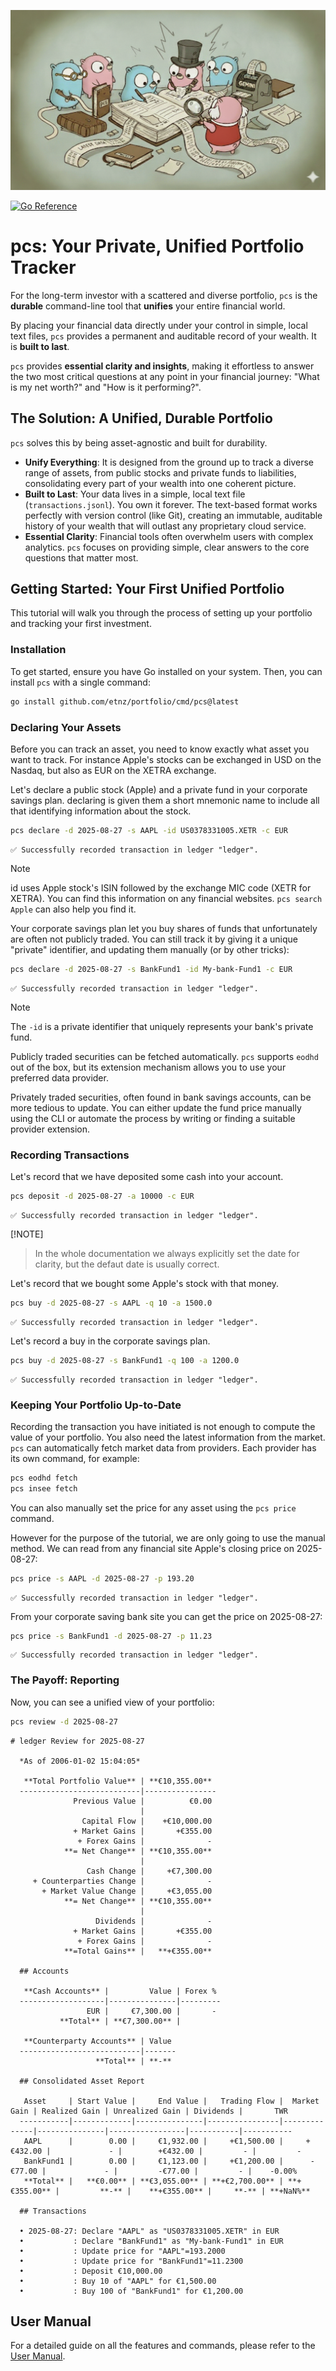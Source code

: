 ![pcs-large](docs/pcs-large.png)

[![Go Reference](https://pkg.go.dev/badge/github.com/etnz/portfolio.svg)](https://pkg.go.dev/github.com/etnz/portfolio)

# pcs: Your Private, Unified Portfolio Tracker

For the long-term investor with a scattered and diverse portfolio, `pcs` is the **durable** command-line tool that **unifies** your entire financial world.

By placing your financial data directly under your control in simple, local text files, `pcs` provides a permanent and auditable record of your wealth. It is **built to last**.

`pcs` provides **essential clarity and insights**, making it effortless to answer the two most critical questions at any point in your financial journey: "What is my net worth?" and "How is it performing?".


## The Solution: A Unified, Durable Portfolio

`pcs` solves this by being asset-agnostic and built for durability.
*   **Unify Everything**: It is designed from the ground up to track a diverse range of assets, from public stocks and private funds to liabilities, consolidating every part of your wealth into one coherent picture.
*   **Built to Last**: Your data lives in a simple, local text file (`transactions.jsonl`). You own it forever. The text-based format works perfectly with version control (like Git), creating an immutable, auditable history of your wealth that will outlast any proprietary cloud service.
*   **Essential Clarity**: Financial tools often overwhelm users with complex analytics. `pcs` focuses on providing simple, clear answers to the core questions that matter most.

## Getting Started: Your First Unified Portfolio

This tutorial will walk you through the process of setting up your portfolio and tracking your first investment.

### Installation

To get started, ensure you have Go installed on your system. Then, you can install `pcs` with a single command:

```bash
go install github.com/etnz/portfolio/cmd/pcs@latest
```

### Declaring Your Assets

Before you can track an asset, you need to know exactly what asset you want to track.
For instance Apple's stocks can be exchanged in USD on the Nasdaq, but also as EUR
on the XETRA exchange.

Let's declare a public stock (Apple) and a private fund in your corporate savings plan.
declaring is given them a short mnemonic name to include all that identifying information
about the stock.


```bash run
pcs declare -d 2025-08-27 -s AAPL -id US0378331005.XETR -c EUR
```

```console check
✅ Successfully recorded transaction in ledger "ledger".
```

> [!NOTE]
> id uses Apple stock's ISIN followed by the exchange MIC code (XETR for XETRA). You can find this information on any financial websites. `pcs search Apple` can also help you find it.


Your corporate savings plan let you buy shares of funds that unfortunately are often not publicly traded. You can still track it by giving it a unique "private" identifier, and updating them manually (or by other tricks):

```bash run
pcs declare -d 2025-08-27 -s BankFund1 -id My-bank-Fund1 -c EUR
```

```console check
✅ Successfully recorded transaction in ledger "ledger".
```

> [!NOTE]
> The `-id` is a private identifier that uniquely represents your bank's private fund.

Publicly traded securities can be fetched automatically. `pcs` supports `eodhd` out of the box, but its extension mechanism allows you to use your preferred data provider.

Privately traded securities, often found in bank savings accounts, can be more tedious to update. You can either update the fund price manually using the CLI or automate the process by writing or finding a suitable provider extension.


### Recording Transactions

Let's record that we have deposited some cash into your account.

```bash run
pcs deposit -d 2025-08-27 -a 10000 -c EUR
```

```console check
✅ Successfully recorded transaction in ledger "ledger".
```

 [!NOTE]
> In the whole documentation we always explicitly set the date for clarity, but the defaut date is usually correct.



Let's record that we bought some Apple's stock with that money.

```bash run
pcs buy -d 2025-08-27 -s AAPL -q 10 -a 1500.0
```

```console check
✅ Successfully recorded transaction in ledger "ledger".
```

Let's record a buy in the corporate savings plan.

```bash run
pcs buy -d 2025-08-27 -s BankFund1 -q 100 -a 1200.0
```

```console check
✅ Successfully recorded transaction in ledger "ledger".
```


### Keeping Your Portfolio Up-to-Date

Recording the transaction you have initiated is not enough to compute the value of your portfolio. You also need the latest information from the market.
`pcs` can automatically fetch market data from providers. Each provider has its own command, for example:

```bash
pcs eodhd fetch
pcs insee fetch
```

You can also manually set the price for any asset using the `pcs price` command.

However for the purpose of the tutorial, we are only going to use the manual method. We can read from any financial site Apple's closing price on 2025-08-27:

```bash run
pcs price -s AAPL -d 2025-08-27 -p 193.20
```

```console check
✅ Successfully recorded transaction in ledger "ledger".
```

From your corporate saving bank site you can get the price on 2025-08-27:

```bash run
pcs price -s BankFund1 -d 2025-08-27 -p 11.23
```

```console check
✅ Successfully recorded transaction in ledger "ledger".
```


### The Payoff: Reporting

Now, you can see a unified view of your portfolio: 

```bash run
pcs review -d 2025-08-27
```

```console check
# ledger Review for 2025-08-27

  *As of 2006-01-02 15:04:05*

   **Total Portfolio Value** | **€10,355.00** 
  ---------------------------|----------------
              Previous Value |          €0.00 
                             |                
                Capital Flow |    +€10,000.00 
              + Market Gains |       +€355.00 
               + Forex Gains |              - 
            **= Net Change** | **€10,355.00** 
                             |                
                 Cash Change |     +€7,300.00 
     + Counterparties Change |              - 
       + Market Value Change |     +€3,055.00 
            **= Net Change** | **€10,355.00** 
                             |                
                   Dividends |              - 
              + Market Gains |       +€355.00 
               + Forex Gains |              - 
            **=Total Gains** |   **+€355.00** 

  ## Accounts

   **Cash Accounts** |         Value | Forex % 
  -------------------|---------------|---------
                 EUR |     €7,300.00 |       - 
           **Total** | **€7,300.00** |         

   **Counterparty Accounts** | Value 
  ---------------------------|-------
                   **Total** | **-** 

  ## Consolidated Asset Report

   Asset     | Start Value |     End Value |   Trading Flow |  Market Gain | Realized Gain | Unrealized Gain | Dividends |       TWR 
  -----------|-------------|---------------|----------------|--------------|---------------|-----------------|-----------|-----------
   AAPL      |        0.00 |     €1,932.00 |     +€1,500.00 |     +€432.00 |             - |        +€432.00 |         - |         - 
   BankFund1 |        0.00 |     €1,123.00 |     +€1,200.00 |      -€77.00 |             - |         -€77.00 |         - |    -0.00% 
   **Total** |   **€0.00** | **€3,055.00** | **+€2,700.00** | **+€355.00** |         **-** |    **+€355.00** |     **-** | **+NaN%** 

  ## Transactions

  • 2025-08-27: Declare "AAPL" as "US0378331005.XETR" in EUR
  •           : Declare "BankFund1" as "My-bank-Fund1" in EUR
  •           : Update price for "AAPL"=193.2000
  •           : Update price for "BankFund1"=11.2300
  •           : Deposit €10,000.00
  •           : Buy 10 of "AAPL" for €1,500.00
  •           : Buy 100 of "BankFund1" for €1,200.00
```


## User Manual

For a detailed guide on all the features and commands, please refer to the [User Manual](./docs/readme.md).